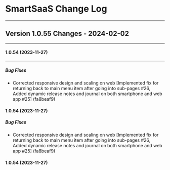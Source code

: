 # SmartSaaS Change Log
---
## Version 1.0.55 Changes - 2024-02-02
---
#### 1.0.54 (2023-11-27)
---
##### Bug Fixes

*  Corrected responsive design and scaling on web [Implemented fix for returning back to main menu item after going into sub-pages #26, Added dynamic release notes and journal on both smartphone and web app #25] (fa8beaf9)

#### 1.0.54 (2023-11-27)

##### Bug Fixes

*  Corrected responsive design and scaling on web [Implemented fix for returning back to main menu item after going into sub-pages #26, Added dynamic release notes and journal on both smartphone and web app #25] (fa8beaf9)

#### 1.0.54 (2023-11-27)


